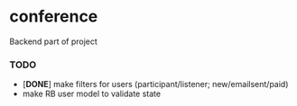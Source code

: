 conference
==========

Backend part of project

### TODO

 * [__DONE__] make filters for users (participant/listener; new/emailsent/paid)
 * make RB user model to validate state

